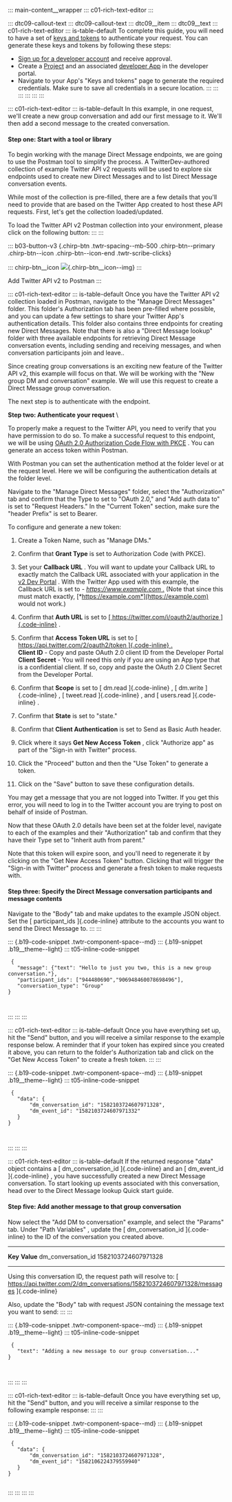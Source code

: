 ::: main-content__wrapper
::: c01-rich-text-editor
:::

::: dtc09-callout-text
::: dtc09-callout-text
::: dtc09__item
::: dtc09__text
::: c01-rich-text-editor
::: is-table-default
To complete this guide, you will need to have a set of [keys and
tokens](/en/docs/authentication) to authenticate your request. You can
generate these keys and tokens by following these steps:

-   [Sign up for a developer account](/en/apply-for-access) and receive
    approval.
-   Create a [Project](/en/docs/projects) and an associated [developer
    App](/en/docs/apps) in the developer portal.
-   Navigate to your App\'s "Keys and tokens" page to generate the
    required credentials. Make sure to save all credentials in a secure
    location.
:::
:::
:::
:::
:::
:::

::: c01-rich-text-editor
::: is-table-default
In this example, in one request, we\'ll create a new group conversation
and add our first message to it. We\'ll then add a second message to the
created conversation.

#### Step one: Start with a tool or library

To begin working with the manage Direct Message endpoints, we are going
to use the Postman tool to simplify the process. A TwitterDev-authored
collection of example Twitter API v2 requests will be used to explore
six endpoints used to create new Direct Messages and to list Direct
Message conversation events.

While most of the collection is pre-filled, there are a few details that
you\'ll need to provide that are based on the Twitter App created to
host these API requests. First, let\'s get the collection
loaded/updated.

To load the Twitter API v2 Postman collection into your environment,
please click on the following button:
:::
:::

::: b03-button-v3
[](https://t.co/twitter-api-postman){.chirp-btn .twtr-spacing--mb-500
.chirp-btn--primary .chirp-btn--icon .chirp-btn--icon-end
.twtr-scribe-clicks}

::: chirp-btn__icon
![](https://cdn.cms-twdigitalassets.com/content/dam/developer-twitter/m1_vnext/carat.svg){.chirp-btn__icon--img}
:::

Add Twitter API v2 to Postman
:::

::: c01-rich-text-editor
::: is-table-default
Once you have the Twitter API v2 collection loaded in Postman, navigate
to the "Manage Direct Messages" folder. This folder\'s Authorization tab
has been pre-filled where possible, and you can update a few settings to
share your Twitter App\'s authentication details. This folder also
contains three endpoints for creating new Direct Messages. Note that
there is also a \"Direct Message lookup\" folder with three available
endpoints for retrieving Direct Message conversation events, including
sending and receiving messages, and when conversation participants join
and leave..

Since creating group conversations is an exciting new feature of the
Twitter API v2, this example will focus on that. We will be working with
the \"New group DM and conversation\" example. We will use this request
to create a Direct Message group conversation.

The next step is to authenticate with the endpoint.

**Step two: Authenticate your request** \

To properly make a request to the Twitter API, you need to verify that
you have permission to do so. To make a successful request to this
endpoint, we will be using [OAuth 2.0 Authorization Code Flow with
PKCE](/en/docs/authentication/oauth-2-0/authorization-code) . You can
generate an access token within Postman.

With Postman you can set the authentication method at the folder level
or at the request level. Here we will be configuring the authentication
details at the folder level.

Navigate to the \"Manage Direct Messages\" folder, select the
\"Authorization\" tab and confirm that the Type to set to "OAuth 2.0,"
and \"Add auth data to\" is set to \"Request Headers.\" In the \"Current
Token\" section, make sure the \"header Prefix\" is set to Bearer.

To configure and generate a new token:

1.  Create a Token Name, such as \"Manage DMs.\"

2.  Confirm that **Grant Type** is set to Authorization Code (with
    PKCE).

3.  Set your **Callback URL** . You will want to update your Callback
    URL to exactly match the Callback URL associated with your
    application in the [v2 Dev
    Portal](https://developer.twitter.com/en/portal/dashboard) . With
    the Twitter App used with this example, the Callback URL is set to -
    [*https://www.example.com* .](https://www.example.com/) (Note that
    since this must match exactly,
    [*https://example.com*](https://example.com) would not work.)

4.  Confirm that **Auth URL** is set to [[
    https://twitter.com/i/oauth2/authorize
    ]{.code-inline}](https://twitter.com/i/oauth2/authorize) .

5.  Confirm that **Access Token URL** is set to [[
    https://api.twitter.com/2/oauth2/token ]{.code-inline} .\
    ](https://api.twitter.com/2/oauth2/token) **Client ID** - Copy and
    paste OAuth 2.0 client ID from the Developer Portal\
    **Client Secret** - You will need this only if you are using an App
    type that is a confidential client. If so, copy and paste the OAuth
    2.0 Client Secret from the Developer Portal.

6.  Confirm that **Scope** is set to [ dm.read ]{.code-inline} , [
    dm.write ]{.code-inline} , [ tweet.read ]{.code-inline} , and [
    users.read ]{.code-inline} .

7.  Confirm that **State** is set to "state."

8.  Confirm that **Client Authentication** is set to Send as Basic Auth
    header.

9.  Click where it says **Get New Access Token** , click \"Authorize
    app\" as part of the \"Sign-in with Twitter\" process.

10. Click the \"Proceed\" button and then the \"Use Token\" to generate
    a token.

11. Click on the \"Save\" button to save these configuration details.

You may get a message that you are not logged into Twitter. If you get
this error, you will need to log in to the Twitter account you are
trying to post on behalf of inside of Postman.

Now that these OAuth 2.0 details have been set at the folder level,
navigate to each of the examples and their \"Authorization\" tab and
confirm that they have their Type set to \"Inherit auth from parent.\"

Note that this token will expire soon, and you\'ll need to regenerate it
by clicking on the \"Get New Access Token\" button. Clicking that will
trigger the \"Sign-in with Twitter\" process and generate a fresh token
to make requests with.

#### Step three: Specify the Direct Message conversation participants and message contents

Navigate to the "Body" tab and make updates to the example JSON object.
Set the [ participant_ids ]{.code-inline} attribute to the accounts you
want to send the Direct Message to.
:::
:::

::: {.b19-code-snippet .twtr-component-space--md}
::: {.b19-snippet .b19__theme--light}
::: t05-inline-code-snippet
``` line-numbers
 {
   "message": {"text": "Hello to just you two, this is a new group conversation."},
   "participant_ids": ["944480690","906948460078698496"],
   "conversation_type": "Group"       
}

    
```
:::
:::
:::

::: c01-rich-text-editor
::: is-table-default
Once you have everything set up, hit the \"Send\" button, and you will
receive a similar response to the example response below. A reminder
that if your token has expired since you created it above, you can
return to the folder\'s Authorization tab and click on the \"Get New
Access Token\" to create a fresh token.
:::
:::

::: {.b19-code-snippet .twtr-component-space--md}
::: {.b19-snippet .b19__theme--light}
::: t05-inline-code-snippet
``` line-numbers
 {
   "data": {
       "dm_conversation_id": "1582103724607971328",
       "dm_event_id": "1582103724607971332"
   }
}

    
```
:::
:::
:::

::: c01-rich-text-editor
::: is-table-default
If the returned response \"data\" object contains a [ dm_conversation_id
]{.code-inline} and an [ dm_event_id ]{.code-inline} , you have
successfully created a new Direct Message conversation. To start looking
up events associated with this conversation, head over to the Direct
Message lookup Quick start guide.

#### Step five: Add another message to that group conversation

Now select the \"Add DM to conversation\" example, and select the
\"Params\" tab. Under \"Path Variables\" , update the [
dm_conversation_id ]{.code-inline} to the ID of the conversation you
created above.

  -------------------- ---------------------
  **Key**              **Value**
  dm_conversation_id   1582103724607971328
  -------------------- ---------------------

Using this conversation ID, the request path will resolve to: [
https://api.twitter.com/2/dm_conversations/1582103724607971328/messages
]{.code-inline}

Also, update the \"Body\" tab with request JSON containing the message
text you want to send:
:::
:::

::: {.b19-code-snippet .twtr-component-space--md}
::: {.b19-snippet .b19__theme--light}
::: t05-inline-code-snippet
``` line-numbers
 {
   "text": "Adding a new message to our group conversation..."
}

    
```
:::
:::
:::

::: c01-rich-text-editor
::: is-table-default
Once you have everything set up, hit the \"Send\" button, and you will
receive a similar response to the following example response:
:::
:::

::: {.b19-code-snippet .twtr-component-space--md}
::: {.b19-snippet .b19__theme--light}
::: t05-inline-code-snippet
``` line-numbers
 {
   "data": {
       "dm_conversation_id": "1582103724607971328",
       "dm_event_id": "1582106224379559940"
   }
}
    
```
:::
:::
:::
:::
